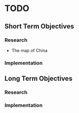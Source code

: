 TODO
====

Short Term Objectives
---------------------

### Research
 * The map of China

### Implementation


Long Term Objectives
--------------------

### Research

### Implementation

